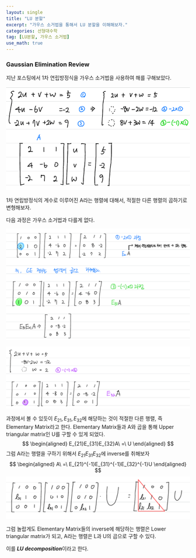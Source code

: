 ```yaml
---
layout: single
title: "LU 분할"
excerpt: "가우스 소거법을 통해서 LU 분할을 이해해보자."
categories: 선형대수학
tag: [LU분할, 가우스 소거법]
use_math: true
---
```


### Gaussian Elimination Review

지난 포스팅에서 1차 연립방정식을 가우스 소거법을 사용하여 해를 구해보았다.

![image-20220322122642756](https://raw.githubusercontent.com/kjw9899/kjw9899.github.io/master/kjw9899/kjw9899.github.io/assets/images/image-20220322122642756.png)

1차 연립방정식의 계수로 이루어진 A라는 행렬에 대해서, 적절한 다른 행렬의 곱하기로 변형해보자.

다음 과정은 가우스 소거법과 다를게 없다.



![image-20220322122939556](https://raw.githubusercontent.com/kjw9899/kjw9899.github.io/master/kjw9899/kjw9899.github.io/assets/images/image-20220322122939556.png)

![image-20220322122956226](https://raw.githubusercontent.com/kjw9899/kjw9899.github.io/master/kjw9899/kjw9899.github.io/assets/images/image-20220322122956226.png)



과정에서 볼 수 있듯이 $E_{21}, E_{31}, E_{32}$에 해당하는 것이 적절한 다른 행렬, 즉 Elementary Matrix라고 한다. Elementary Matrix들과 A와 곱을 통해 Upper triangular matrix인 U를 구할 수 있게 되었다.
$$
\begin{aligned}
E_{21}E_{31}E_{32}A\ =\ U
\end{aligned}
$$
그럼 A라는 행렬을 구하기 위해서 $E_{21}E_{31}E_{32}$에 inverse를 취해보자
$$
\begin{aligned}
A\ =\ E_{21}^{-1}E_{31}^{-1}E_{32}^{-1}U
\end{aligned}
$$
![image-20220322123526466](https://raw.githubusercontent.com/kjw9899/kjw9899.github.io/master/kjw9899/kjw9899.github.io/assets/images/image-20220322123526466.png)

그럼 놀랍게도 Elementary Matrix들의 inverse에 해당하는 행렬은 Lower triangular matrix가 되고, A라는 행렬은 L과 U의 곱으로 구할 수 있다.



이를 ***LU decomposition***이라고 한다.





















